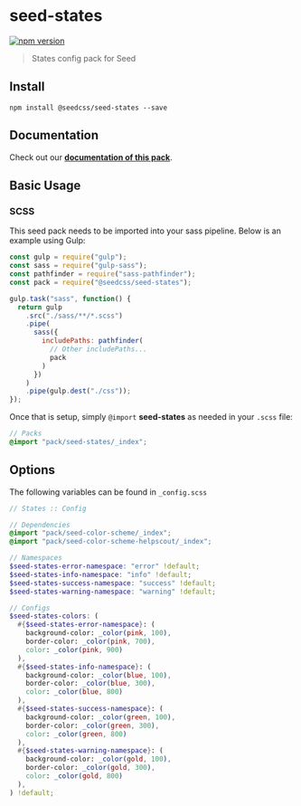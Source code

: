 # seed-states

[![npm version](https://badge.fury.io/js/%40seedcss%2Fseed-states.svg)](https://badge.fury.io/js/%40seedcss%2Fseed-states)

> States config pack for Seed

## Install

```
npm install @seedcss/seed-states --save
```

## Documentation

Check out our **[documentation of this pack](http://developer.helpscout.net/seed/packs/seed-states/)**.

## Basic Usage

### SCSS

This seed pack needs to be imported into your sass pipeline. Below is an example using Gulp:

```javascript
const gulp = require("gulp");
const sass = require("gulp-sass");
const pathfinder = require("sass-pathfinder");
const pack = require("@seedcss/seed-states");

gulp.task("sass", function() {
  return gulp
    .src("./sass/**/*.scss")
    .pipe(
      sass({
        includePaths: pathfinder(
          // Other includePaths...
          pack
        )
      })
    )
    .pipe(gulp.dest("./css"));
});
```

Once that is setup, simply `@import` **seed-states** as needed in your `.scss` file:

```scss
// Packs
@import "pack/seed-states/_index";
```



## Options

The following variables can be found in `_config.scss`

```scss
// States :: Config

// Dependencies
@import "pack/seed-color-scheme/_index";
@import "pack/seed-color-scheme-helpscout/_index";

// Namespaces
$seed-states-error-namespace: "error" !default;
$seed-states-info-namespace: "info" !default;
$seed-states-success-namespace: "success" !default;
$seed-states-warning-namespace: "warning" !default;

// Configs
$seed-states-colors: (
  #{$seed-states-error-namespace}: (
    background-color: _color(pink, 100),
    border-color: _color(pink, 700),
    color: _color(pink, 900)
  ),
  #{$seed-states-info-namespace}: (
    background-color: _color(blue, 100),
    border-color: _color(blue, 300),
    color: _color(blue, 800)
  ),
  #{$seed-states-success-namespace}: (
    background-color: _color(green, 100),
    border-color: _color(green, 300),
    color: _color(green, 800)
  ),
  #{$seed-states-warning-namespace}: (
    background-color: _color(gold, 100),
    border-color: _color(gold, 300),
    color: _color(gold, 800)
  ),
) !default;

```